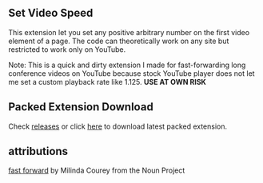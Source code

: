 ## Set Video Speed
This extension let you set any positive arbitrary number on the first video element of a page. The code can theoretically work on any site but restricted to work only on YouTube.

Note: This is a quick and dirty extension I made for fast-forwarding long conference videos on YouTube because stock YouTube player does not let me set a custom playback rate like 1.125. **USE AT OWN RISK**

## Packed Extension Download
Check [releases](https://github.com/yethu/SetVideoSpeed/releases) or click [here](https://github.com/yethu/SetVideoSpeed/releases/download/v1.2.0/SetVideoSpeed_v1.2.0.crx) to download latest packed extension.

## attributions
[fast forward](https://thenounproject.com/milindacourey10/collection/ui-outline/?i=426474) by Milinda Courey from the Noun Project
